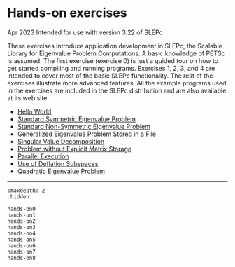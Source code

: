 # Hands-on exercises

Apr 2023
Intended for use with version 3.22 of SLEPc

These exercises introduce application development in SLEPc, the Scalable Library for Eigenvalue Problem Computations. A basic knowledge of PETSc is assumed. The first exercise (exercise 0) is just a guided tour on how to get started compiling and running programs. Exercises 1, 2, 3, and 4 are intended to cover most of the basic SLEPc functionality. The rest of the exercises illustrate more advanced features. All the example programs used in the exercises are included in the SLEPc distribution and are also available at its web site.

- [Hello World](hands-on0)
- [Standard Symmetric Eigenvalue Problem](hands-on1)
- [Standard Non-Symmetric Eigenvalue Problem](hands-on2)
- [Generalized Eigenvalue Problem Stored in a File](hands-on3)
- [Singular Value Decomposition](hands-on4)
- [Problem without Explicit Matrix Storage](hands-on5)
- [Parallel Execution](hands-on6)
- [Use of Deflation Subspaces](hands-on7)
- [Quadratic Eigenvalue Problem](hands-on8)

* * *

```{toctree}
:maxdepth: 2
:hidden:

hands-on0
hands-on1
hands-on2
hands-on3
hands-on4
hands-on5
hands-on6
hands-on7
hands-on8
```
